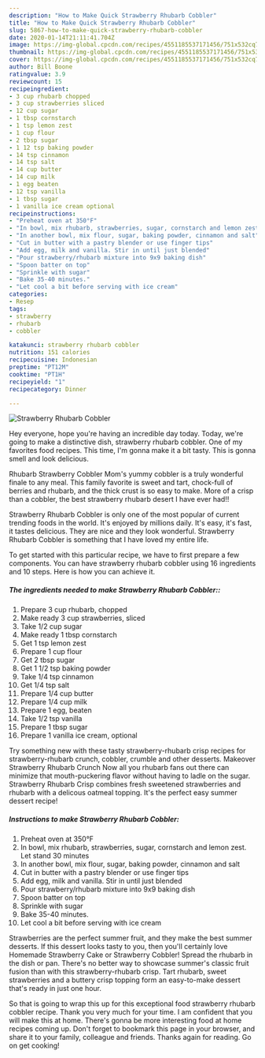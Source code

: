 ```yaml
---
description: "How to Make Quick Strawberry Rhubarb Cobbler"
title: "How to Make Quick Strawberry Rhubarb Cobbler"
slug: 5867-how-to-make-quick-strawberry-rhubarb-cobbler
date: 2020-01-14T21:11:41.704Z
image: https://img-global.cpcdn.com/recipes/4551185537171456/751x532cq70/strawberry-rhubarb-cobbler-recipe-main-photo.jpg
thumbnail: https://img-global.cpcdn.com/recipes/4551185537171456/751x532cq70/strawberry-rhubarb-cobbler-recipe-main-photo.jpg
cover: https://img-global.cpcdn.com/recipes/4551185537171456/751x532cq70/strawberry-rhubarb-cobbler-recipe-main-photo.jpg
author: Bill Boone
ratingvalue: 3.9
reviewcount: 15
recipeingredient:
- 3 cup rhubarb chopped
- 3 cup strawberries sliced
- 12 cup sugar
- 1 tbsp cornstarch
- 1 tsp lemon zest
- 1 cup flour
- 2 tbsp sugar
- 1 12 tsp baking powder
- 14 tsp cinnamon
- 14 tsp salt
- 14 cup butter
- 14 cup milk
- 1 egg beaten
- 12 tsp vanilla
- 1 tbsp sugar
- 1 vanilla ice cream optional
recipeinstructions:
- "Preheat oven at 350°F"
- "In bowl, mix rhubarb, strawberries, sugar, cornstarch and lemon zest. Let stand 30 minutes"
- "In another bowl, mix flour, sugar, baking powder, cinnamon and salt"
- "Cut in butter with a pastry blender or use finger tips"
- "Add egg, milk and vanilla. Stir in until just blended"
- "Pour strawberry/rhubarb mixture into 9x9 baking dish"
- "Spoon batter on top"
- "Sprinkle with sugar"
- "Bake 35-40 minutes."
- "Let cool a bit before serving with ice cream"
categories:
- Resep
tags:
- strawberry
- rhubarb
- cobbler

katakunci: strawberry rhubarb cobbler
nutrition: 151 calories
recipecuisine: Indonesian
preptime: "PT12M"
cooktime: "PT1H"
recipeyield: "1"
recipecategory: Dinner

---
```



![Strawberry Rhubarb Cobbler](https://img-global.cpcdn.com/recipes/4551185537171456/751x532cq70/strawberry-rhubarb-cobbler-recipe-main-photo.jpg)

Hey everyone, hope you're having an incredible day today. Today, we're going to make a distinctive dish, strawberry rhubarb cobbler. One of my favorites food recipes. This time, I'm gonna make it a bit tasty. This is gonna smell and look delicious.

Rhubarb Strawberry Cobbler Mom&#39;s yummy cobbler is a truly wonderful finale to any meal. This family favorite is sweet and tart, chock-full of berries and rhubarb, and the thick crust is so easy to make. More of a crisp than a cobbler, the best strawberry rhubarb desert I have ever had!!

Strawberry Rhubarb Cobbler is only one of the most popular of current trending foods in the world. It's enjoyed by millions daily. It's easy, it's fast, it tastes delicious. They are nice and they look wonderful. Strawberry Rhubarb Cobbler is something that I have loved my entire life.


To get started with this particular recipe, we have to first prepare a few components. You can have strawberry rhubarb cobbler using 16 ingredients and 10 steps. Here is how you can achieve it.

##### The ingredients needed to make Strawberry Rhubarb Cobbler::

1. Prepare 3 cup rhubarb, chopped
1. Make ready 3 cup strawberries, sliced
1. Take 1/2 cup sugar
1. Make ready 1 tbsp cornstarch
1. Get 1 tsp lemon zest
1. Prepare 1 cup flour
1. Get 2 tbsp sugar
1. Get 1 1/2 tsp baking powder
1. Take 1/4 tsp cinnamon
1. Get 1/4 tsp salt
1. Prepare 1/4 cup butter
1. Prepare 1/4 cup milk
1. Prepare 1 egg, beaten
1. Take 1/2 tsp vanilla
1. Prepare 1 tbsp sugar
1. Prepare 1 vanilla ice cream, optional


Try something new with these tasty strawberry-rhubarb crisp recipes for strawberry-rhubarb crunch, cobbler, crumble and other desserts. Makeover Strawberry Rhubarb Crunch Now all you rhubarb fans out there can minimize that mouth-puckering flavor without having to ladle on the sugar. Strawberry Rhubarb Crisp combines fresh sweetened strawberries and rhubarb with a delicous oatmeal topping. It&#39;s the perfect easy summer dessert recipe! 

##### Instructions to make Strawberry Rhubarb Cobbler:

1. Preheat oven at 350°F
1. In bowl, mix rhubarb, strawberries, sugar, cornstarch and lemon zest. Let stand 30 minutes
1. In another bowl, mix flour, sugar, baking powder, cinnamon and salt
1. Cut in butter with a pastry blender or use finger tips
1. Add egg, milk and vanilla. Stir in until just blended
1. Pour strawberry/rhubarb mixture into 9x9 baking dish
1. Spoon batter on top
1. Sprinkle with sugar
1. Bake 35-40 minutes.
1. Let cool a bit before serving with ice cream


Strawberries are the perfect summer fruit, and they make the best summer desserts. If this dessert looks tasty to you, then you&#39;ll certainly love Homemade Strawberry Cake or Strawberry Cobbler! Spread the rhubarb in the dish or pan. There&#39;s no better way to showcase summer&#39;s classic fruit fusion than with this strawberry-rhubarb crisp. Tart rhubarb, sweet strawberries and a buttery crisp topping form an easy-to-make dessert that&#39;s ready in just one hour. 

So that is going to wrap this up for this exceptional food strawberry rhubarb cobbler recipe. Thank you very much for your time. I am confident that you will make this at home. There's gonna be more interesting food at home recipes coming up. Don't forget to bookmark this page in your browser, and share it to your family, colleague and friends. Thanks again for reading. Go on get cooking!
